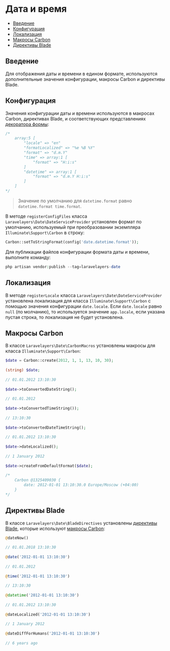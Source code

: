# Дата и время

- [Введение](#introduction)
- [Конфигурация](#configuration)
- [Локализация](#localization)
- [Макросы Carbon](#carbon-macros)
- [Директивы Blade](#blade-directives)

<a name="introduction"></a>
## Введение

Для отображения даты и времени в едином формате, используются дополнительные значения конфигурации, макросы Carbon и директивы Blade.

<a name="configuration"></a>
## Конфигурация

Значения конфигурации даты и времени используются в макросах Carbon, директивах Blade, и соответствующих представлениях [декоратора формы](forms.md#types):

```php	
/*
	array:5 [
		"locale" => "en"
		"formatLocalized" => "%e %B %Y"
		"format" => "d.m.Y"
		"time" => array:1 [
			"format" => "H:i:s"
		]
		"datetime" => array:1 [
			"format" => "d.m.Y H:i:s"
		]
	]	
*/
```

> Значение по умолчанию для `datetime.format` равно `datetime.format time.format`.

В методе `registerConfigFiles` класса `Laravelayers\Date\DateServiceProvider` установлен формат по умолчанию, используемый при преобразовании экземпляра `Illuminate\Support\Carbon` в строку:

```php
Carbon::setToStringFormat(config('date.datetime.format'));
```

Для публикации файлов конфигурации формата даты и времени, выполните команду:

```php
php artisan vendor:publish --tag=laravelayers-date
```

<a name="localization"></a>
## Локализация

В методе `registerLocale` класса `Laravelayers\Date\DateServiceProvider` установлена локализация для класса `Illuminate\Support\Carbon` с помощью значения конфигурации `date.locale`. Если `date.locale` равно `null` (по молчанию), то используется значение `app.locale`, если указана пустая строка, то локализация не будет установлена.

<a name="carbon-macros"></a>
## Макросы Carbon

В классе `Laravelayers\Date\CarbonMacros` установлены макросы для класса `Illuminate\Support\Carbon`:

```php	
$date = Carbon::create(2012, 1, 1, 13, 10, 30);
	
(string) $date;
	
// 01.01.2012 13:10:30
	
$date->toConvertedDateString(); 
	
// 01.01.2012
    
$date->toConvertedTimeString()); 
	
// 13:10:30
	
$date->toConvertedDateTimeString();
	
// 01.01.2012 13:10:30
	
$date->dateLocalized();
	
// 1 January 2012
	
$date->createFromDefaultFormat($date);
	
/*
	Carbon @1325409030 {
		date: 2012-01-01 13:10:30.0 Europe/Moscow (+04:00)
	}	
*/
```

<a name="blade-directives"></a>
## Директивы Blade

В классе `Laravelayers\Date\BladeDirectives` установлены [директивы Blade](https://laravel.com/docs/blade#extending-blade), которые используют [макросы Carbon](#carbon-macros):

```php
@dateNow()
	
// 01.01.2018 13:10:30
	
@date('2012-01-01 13:10:30')
	
// 01.01.2012
	
@time('2012-01-01 13:10:30')
	
// 13:10:30
	
@datetime('2012-01-01 13:10:30')
	
// 01.01.2012 13:10:30
	
@dateLocalized('2012-01-01 13:10:30')
	
// 1 January 2012
	
@dateDiffForHumans('2012-01-01 13:10:30')
	
// 6 years ago
```
